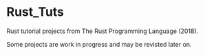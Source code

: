 # Rust_Tuts
Rust tutorial projects from The Rust Programming Language (2018).

Some projects are work in progress and may be revisted later on.
